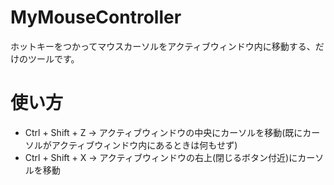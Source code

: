# MyMouseController
ホットキーをつかってマウスカーソルをアクティブウィンドウ内に移動する、だけのツールです。

# 使い方
* Ctrl + Shift + Z → アクティブウィンドウの中央にカーソルを移動(既にカーソルがアクティブウィンドウ内にあるときは何もせず)
* Ctrl + Shift + X → アクティブウィンドウの右上(閉じるボタン付近)にカーソルを移動
